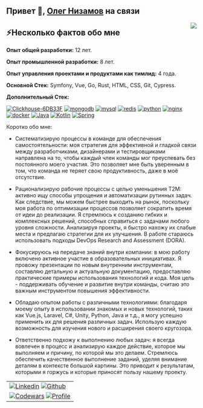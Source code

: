 <h2>Привет 👋, <a href="https://olegnizamov.ru/">Олег Низамов</a> на связи</h2>
<img align="right" src="https://media1.giphy.com/media/13HgwGsXF0aiGY/giphy.gif" />

<h2>⚡️Несколько фактов обо мне</h2>

**Опыт общей разработки:** 12 лет.

**Опыт промышленной разработки:** 8 лет.

**Опыт управления проектами и продуктами как тимлид:** 4 года.

**Основной Стек:** Symfony, Vue, Go, Rust, HTML, CSS, Git, Cypress.

**Дополнительный Стек:**
<p align="left">
      <a href="#"><img src="https://img.shields.io/badge/Clickhouse-6DB33F?style=for-the-badge&logo=Clickhouse&logoColor=white" alt="Clickhouse-6DB33F"/></a>
      <a href="#"><img src="https://img.shields.io/badge/mongodb-049024?style=for-the-badge&logo=mongodb&logoColor=white" alt="mongodb"/></a>
      <a href="#"><img src="https://img.shields.io/badge/mysql-00758F?style=for-the-badge&logo=mysql&logoColor=white" alt="mysql"/></a>
      <a href="#"><img src="https://img.shields.io/badge/redis-D82C20?style=for-the-badge&logo=redis&logoColor=white" alt="redis"/></a>
      <a href="#"><img src="https://img.shields.io/badge/python-4B8BBE?style=for-the-badge&logo=python&logoColor=white" alt="python"/></a>
      <a href="#"><img src="https://img.shields.io/badge/nginx-009900?style=for-the-badge&logo=nginx&logoColor=white" alt="nginx"/></a>
      <a href="#"><img src="https://img.shields.io/badge/docker-039BC6?style=for-the-badge&logo=docker&logoColor=white" alt="docker"/></a>
      <a href="#"><img src="https://img.shields.io/badge/Java-EF492F?style=for-the-badge&logo=java&logoColor=white" alt="Java"/></a>
      <a href="#"><img src="https://img.shields.io/badge/Kotlin-F88909?&style=for-the-badge&logo=kotlin&logoColor=white" alt="Kotlin"/></a>
      <a href="#"><img src="https://img.shields.io/badge/Spring-6DB33F?style=for-the-badge&logo=spring&logoColor=white" alt="Spring"/></a>
</p>


Коротко обо мне:
- Систематизирую процессы в команде для обеспечения самостоятельности: моя стратегия для эффективной и гладкой связи между разработчиками, дизайнерами и тестировщиками направлена на то, чтобы каждый член команды мог преуспевать без постоянного моего участия. Это позволяет мне быть уверенным в том, что команда не теряет свою продуктивность, даже в моё отсутствие.

- Рационализирую рабочие процессы с целью уменьшения T2M: активно ищу способы упрощения и автоматизации рутинных задач. Как следствие, мы можем быстрее выходить на рынок, поскольку моя работа по оптимизации процессов позволяет сократить время от идеи до реализации. Я стремлюсь к созданию гибких и комплексных решений, способных справиться с задачами любого уровня сложности. Анализируя проекты, я быстро нахожу их слабые места и предлагаю стратегии для их улучшения. В работе стараюсь использовать подходы DevOps Research and Assessment (DORA).

- Фокусируюсь на передаче знаний внутри компании: в мою работу включено активное участие в образовательных инициативах. Я провожу презентации по новым внутренним инструментам, составляю детальную и актуальную документацию, предоставляю практические примеры использования технологий и кода. Моя цель - поддерживать обучение и развитие внутри команды, считаю это важным инструментом повышения эффективности.

- Обладаю опытом работы с различными технологиями: благодаря моему опыту в использовании знакомых и новых технологий, таких как Vue.js, Laravel, C#, Unity, Python, Java и т.д., я могу успешно применить их для решения различных задач. Использую каждую возможность для изучения нового и расширения своего кругозора.

- Ответственно подхожу к выполнению любых задач: я всегда вовлечен в процесс и анализирую каждое действие, которое мы выполняем и причину, по которой мы это делаем. Стремлюсь обеспечить качественное выполнение заданий, уделяя внимание деталям в контексте большой картины. Это приводит к результатам, которыми я горжусь и которые приносят пользу нашему проекту.

<table>
  <tr>
    <td>
      <a href="https://www.linkedin.com/in/olegnizamov"><img src="https://img.shields.io/badge/Oleg%20Nizamov-blue?style=flat&logo=Linkedin&logoColor=white" alt="Linkedin"/></a>
      <a href="https://gitstats.me/olegnizamov"><img src="https://img.shields.io/badge/-olegnizamov-black?style=flat&labelColor=black&logo=github&logoColor=white" alt="Github"/></a>
    </td>
  </tr>
  <tr>
    <td>
      <a href="https://www.codewars.com/users/OlegNizamov"><img src="https://www.codewars.com/users/OlegNizamov/badges/micro" alt="Codewars"/></a>
      <a href="#"><img src="https://komarev.com/ghpvc/?username=OlegNizamov&style=flat" alt="Profile"/></a>
    </td>
  </tr>
</table>
